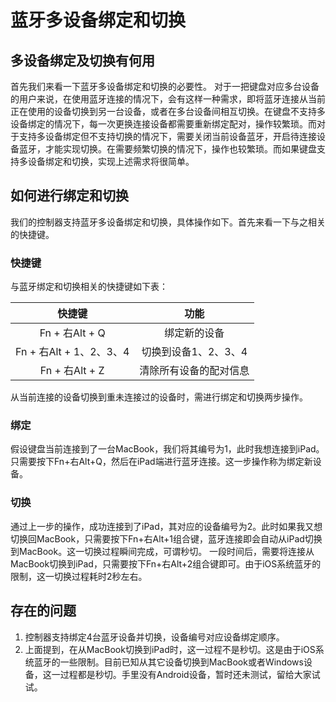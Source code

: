 # 蓝牙多设备绑定和切换

## 多设备绑定及切换有何用
首先我们来看一下蓝牙多设备绑定和切换的必要性。
对于一把键盘对应多台设备的用户来说，在使用蓝牙连接的情况下，会有这样一种需求，即将蓝牙连接从当前正在使用的设备切换到另一台设备，或者在多台设备间相互切换。在键盘不支持多设备绑定的情况下，每一次更换连接设备都需要重新绑定配对，操作较繁琐。而对于支持多设备绑定但不支持切换的情况下，需要关闭当前设备蓝牙，开启待连接设备蓝牙，才能实现切换。在需要频繁切换的情况下，操作也较繁琐。而如果键盘支持多设备绑定和切换，实现上述需求将很简单。

## 如何进行绑定和切换
我们的控制器支持蓝牙多设备绑定和切换，具体操作如下。首先来看一下与之相关的快捷键。

### 快捷键
与蓝牙绑定和切换相关的快捷键如下表：

快捷键|功能
:--:|:--:
Fn + 右Alt + Q|绑定新的设备
Fn + 右Alt + 1、2、3、4|切换到设备1、2、3、4
Fn + 右Alt + Z|清除所有设备的配对信息
从当前连接的设备切换到重未连接过的设备时，需进行绑定和切换两步操作。

### 绑定
假设键盘当前连接到了一台MacBook，我们将其编号为1，此时我想连接到iPad。只需要按下Fn+右Alt+Q，然后在iPad端进行蓝牙连接。这一步操作称为绑定新设备。

### 切换
通过上一步的操作，成功连接到了iPad，其对应的设备编号为2。此时如果我又想切换回MacBook，只需要按下Fn+右Alt+1组合键，蓝牙连接即会自动从iPad切换到MacBook。这一切换过程瞬间完成，可谓秒切。
一段时间后，需要将连接从MacBook切换到iPad，只需要按下Fn+右Alt+2组合键即可。由于iOS系统蓝牙的限制，这一切换过程耗时2秒左右。

## 存在的问题
1. 控制器支持绑定4台蓝牙设备并切换，设备编号对应设备绑定顺序。
2. 上面提到，在从MacBook切换到iPad时，这一过程不是秒切。这是由于iOS系统蓝牙的一些限制。目前已知从其它设备切换到MacBook或者Windows设备，这一过程都是秒切。手里没有Android设备，暂时还未测试，留给大家试试。
